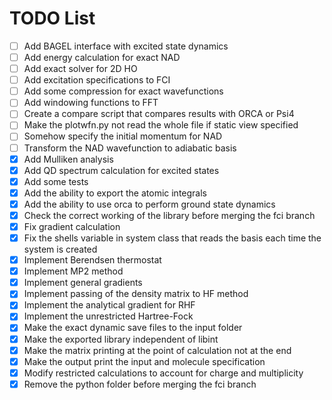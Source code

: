 # TODO List

- [ ] Add BAGEL interface with excited state dynamics
- [ ] Add energy calculation for exact NAD
- [ ] Add exact solver for 2D HO
- [ ] Add excitation specifications to FCI
- [ ] Add some compression for exact wavefunctions
- [ ] Add windowing functions to FFT
- [ ] Create a compare script that compares results with ORCA or Psi4
- [ ] Make the plotwfn.py not read the whole file if static view specified
- [ ] Somehow specify the initial momentum for NAD
- [ ] Transform the NAD wavefunction to adiabatic basis
- [x] Add Mulliken analysis
- [x] Add QD spectrum calculation for excited states
- [x] Add some tests
- [x] Add the ability to export the atomic integrals
- [x] Add the ability to use orca to perform ground state dynamics
- [x] Check the correct working of the library before merging the fci branch
- [x] Fix gradient calculation
- [x] Fix the shells variable in system class that reads the basis each time the system is created
- [x] Implement Berendsen thermostat
- [x] Implement MP2 method
- [x] Implement general gradients
- [x] Implement passing of the density matrix to HF method
- [x] Implement the analytical gradient for RHF
- [x] Implement the unrestricted Hartree-Fock
- [x] Make the exact dynamic save files to the input folder
- [x] Make the exported library independent of libint
- [x] Make the matrix printing at the point of calculation not at the end
- [x] Make the output print the input and molecule specification
- [x] Modify restricted calculations to account for charge and multiplicity
- [x] Remove the python folder before merging the fci branch
